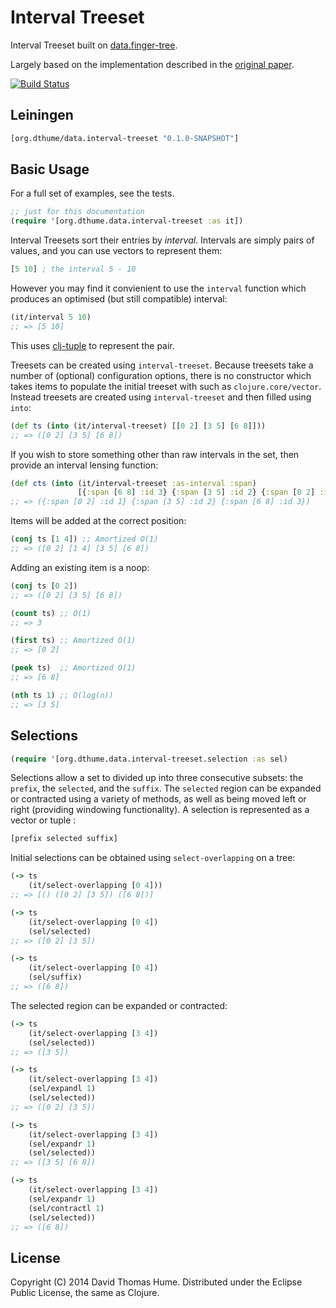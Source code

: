 # Interval Treeset

Interval Treeset built on [data.finger-tree](https://github.com/clojure/data.finger-tree).

Largely based on the implementation described in the
[original paper](http://www.cs.ox.ac.uk/ralf.hinze/publications/FingerTrees.pdf).

[![Build Status](https://travis-ci.org/dthume/data.interval-tree.svg?branch=master)](https://travis-ci.org/dthume/data.interval-tree)

## Leiningen

```clojure
[org.dthume/data.interval-treeset "0.1.0-SNAPSHOT"]
```

## Basic Usage

For a full set of examples, see the tests.

```clojure
;; just for this documentation
(require '[org.dthume.data.interval-treeset :as it])
```

Interval Treesets sort their entries by _interval_. Intervals are simply pairs
of values, and you can use vectors to represent them:

```clojure
[5 10] ; the interval 5 - 10
```

However you may find it convienient to use the `interval` function which
produces an optimised (but still compatible) interval:

```clojure
(it/interval 5 10)
;; => [5 10]
```

This uses [clj-tuple](https://github.com/ztellman/clj-tuple) to
represent the pair.

Treesets can be created using `interval-treeset`. Because treesets take a
number of (optional) configuration options, there is no constructor which
takes items to populate the initial treeset with such as
`clojure.core/vector`. Instead treesets are created using `interval-treeset`
and then filled using `into`:

```clojure
(def ts (into (it/interval-treeset) [[0 2] [3 5] [6 8]]))
;; => ([0 2] [3 5] [6 8])
```

If you wish to store something other than raw intervals in the set, then
provide an interval lensing function:

```clojure
(def cts (into (it/interval-treeset :as-interval :span)
               [{:span [6 8] :id 3} {:span [3 5] :id 2} {:span [0 2] :id 1}]))
;; => ({:span [0 2] :id 1} {:span [3 5] :id 2} {:span [6 8] :id 3})
```

Items will be added at the correct position:

```clojure
(conj ts [1 4]) ;; Amortized O(1)
;; => ([0 2] [1 4] [3 5] [6 8])
```

Adding an existing item is a noop:

```clojure
(conj ts [0 2])
;; => ([0 2] [3 5] [6 8])
```

```clojure
(count ts) ;; O(1)
;; => 3

(first ts) ;; Amortized O(1)
;; => [0 2]

(peek ts)  ;; Amortized O(1)
;; => [6 8]

(nth ts 1) ;; O(log(n))
;; => [3 5]
```

## Selections

```clojure
(require '[org.dthume.data.interval-treeset.selection :as sel)
```

Selections allow a set to divided up into three consecutive subsets:
the `prefix`, the `selected`, and the `suffix`. The `selected` region
can be expanded or contracted using a variety of methods, as well as
being moved left or right (providing windowing functionality). A selection
is represented as a vector or tuple :

```clojure
[prefix selected suffix]
```

Initial selections can be obtained using `select-overlapping` on a tree:

```clojure
(-> ts
    (it/select-overlapping [0 4]))
;; => [() ([0 2] [3 5]) ([6 8])]

(-> ts
    (it/select-overlapping [0 4])
    (sel/selected)
;; => ([0 2] [3 5])

(-> ts
    (it/select-overlapping [0 4])
    (sel/suffix)
;; => ([6 8])
```

The selected region can be expanded or contracted:

```clojure
(-> ts
    (it/select-overlapping [3 4])
    (sel/selected))
;; => ([3 5])

(-> ts
    (it/select-overlapping [3 4])
    (sel/expandl 1)
    (sel/selected))
;; => ([0 2] [3 5])

(-> ts
    (it/select-overlapping [3 4])
    (sel/expandr 1)
    (sel/selected))
;; => ([3 5] [6 8])

(-> ts
    (it/select-overlapping [3 4])
    (sel/expandr 1)
    (sel/contractl 1)
    (sel/selected))
;; => ([6 8])
```

## License

Copyright (C) 2014 David Thomas Hume.
Distributed under the Eclipse Public License, the same as Clojure.